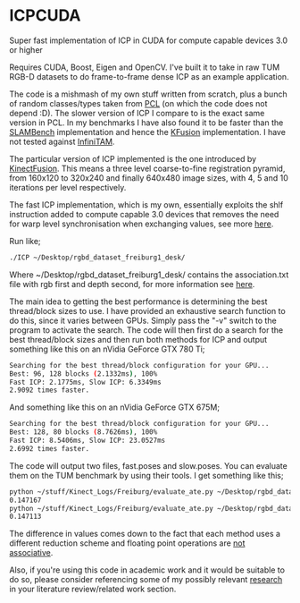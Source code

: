 # ICPCUDA
Super fast implementation of ICP in CUDA for compute capable devices 3.0 or higher

Requires CUDA, Boost, Eigen and OpenCV. I've built it to take in raw TUM RGB-D datasets to do frame-to-frame dense ICP as an example application.

The code is a mishmash of my own stuff written from scratch, plus a bunch of random classes/types taken from [PCL](https://github.com/PointCloudLibrary/pcl/tree/master/gpu/kinfu/src/cuda) (on which the code does not depend :D). The slower version of ICP I compare to is the exact same version in PCL. In my benchmarks I have also found it to be faster than the [SLAMBench](http://apt.cs.manchester.ac.uk/projects/PAMELA/tools/SLAMBench/) implementation and hence the [KFusion](https://github.com/GerhardR/kfusion) implementation. I have not tested against [InfiniTAM](https://github.com/victorprad/InfiniTAM).

The particular version of ICP implemented is the one introduced by [KinectFusion](http://homes.cs.washington.edu/~newcombe/papers/newcombe_etal_ismar2011.pdf). This means a three level coarse-to-fine registration pyramid, from 160x120 to 320x240 and finally 640x480 image sizes, with 4, 5 and 10 iterations per level respectively. 

The fast ICP implementation, which is my own, essentially exploits the shlf instruction added to compute capable 3.0 devices that removes the need for warp level synchronisation when exchanging values, see more [here](http://devblogs.nvidia.com/parallelforall/faster-parallel-reductions-kepler/).

Run like;

```bash
./ICP ~/Desktop/rgbd_dataset_freiburg1_desk/
```

Where ~/Desktop/rgbd\_dataset\_freiburg1\_desk/ contains the association.txt file with rgb first and depth second, for more information see [here](http://vision.in.tum.de/data/datasets/rgbd-dataset).

The main idea to getting the best performance is determining the best thread/block sizes to use. I have provided an exhaustive search function to do this, since it varies between GPUs. Simply pass the "-v" switch to the program to activate the search. The code will then first do a search for the best thread/block sizes and then run both methods for ICP and output something like this on an nVidia GeForce GTX 780 Ti;

```bash
Searching for the best thread/block configuration for your GPU...
Best: 96, 128 blocks (2.1332ms), 100%   
Fast ICP: 2.1775ms, Slow ICP: 6.3349ms
2.9092 times faster.
```

And something like this on an nVidia GeForce GTX 675M;

```bash
Searching for the best thread/block configuration for your GPU...
Best: 128, 80 blocks (8.7626ms), 100%   
Fast ICP: 8.5406ms, Slow ICP: 23.0527ms
2.6992 times faster.
```

The code will output two files, fast.poses and slow.poses. You can evaluate them on the TUM benchmark by using their tools. I get something like this;

```bash
python ~/stuff/Kinect_Logs/Freiburg/evaluate_ate.py ~/Desktop/rgbd_dataset_freiburg1_desk/groundtruth.txt fast.poses 
0.147167
python ~/stuff/Kinect_Logs/Freiburg/evaluate_ate.py ~/Desktop/rgbd_dataset_freiburg1_desk/groundtruth.txt slow.poses 
0.147113
```

The difference in values comes down to the fact that each method uses a different reduction scheme and floating point operations are [not associative](https://halshs.archives-ouvertes.fr/hal-00949355v1/document).

Also, if you're using this code in academic work and it would be suitable to do so, please consider referencing some of my possibly relevant [research](http://www.thomaswhelan.ie/#publications) in your literature review/related work section. 
